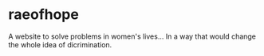 # raeofhope
A website to solve problems in women's lives...
In a way that would change the whole idea of dicrimination.
